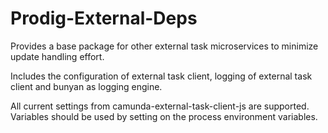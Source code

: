 # Prodig-External-Deps

Provides a base package for other external task microservices to minimize update handling effort.

Includes the configuration of external task client,
logging of external task client and bunyan as logging engine.

All current settings from camunda-external-task-client-js are supported.
Variables should be used by setting on the process environment variables.